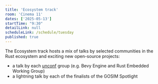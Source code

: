 ```yaml
---
title: 'Ecosystem track'
room: 'Cinema 11'
dates: ['2025-05-13']
startTime: "9:30"
detailLink: null
scheduleLink: /schedule/tuesday
published: true
---
```


The Ecosystem track hosts a mix of talks by selected communities in the Rust ecosystem and exciting new open-source projects:

- a talk by each [unconf](/unconf-intro) group (e.g. Bevy Engine and Rust Embedded Working Group)
- a lightning talk by each of the finalists of the GOSIM Spotlight

